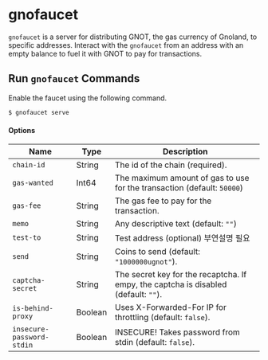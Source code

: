 # gnofaucet

`gnofaucet` is a server for distributing GNOT, the gas currency of Gnoland, to specific addresses. Interact with the `gnofaucet` from an address with an empty balance to fuel it with GNOT to pay for transactions.

## Run `gnofaucet` Commands

Enable the faucet using the following command.&#x20;

```bash
$ gnofaucet serve
```

#### **Options**

| Name                      | Type    | Description                                                                         |
| ------------------------- | ------- | ----------------------------------------------------------------------------------- |
| `chain-id`                | String  | The id of the chain (required).                                                     |
| `gas-wanted`              | Int64   | The maximum amount of gas to use for the transaction (default: `50000`)             |
| `gas-fee`                 | String  | The gas fee to pay for the transaction.                                             |
| `memo`                    | String  | Any descriptive text (default: `""`)                                                |
| `test-to`                 | String  | Test address (optional) 부연설명 필요                                                     |
| `send`                    | String  | Coins to send (default: `"1000000ugnot"`).                                          |
| `captcha-secret`          | String  | The secret key for the recaptcha. If empy, the captcha is disabled (default: `""`). |
| `is-behind-proxy`         | Boolean | Uses X-Forwarded-For IP for throttling (default: `false`).                          |
| `insecure-password-stdin` | Boolean | INSECURE! Takes password from stdin (default: `false`).                             |

